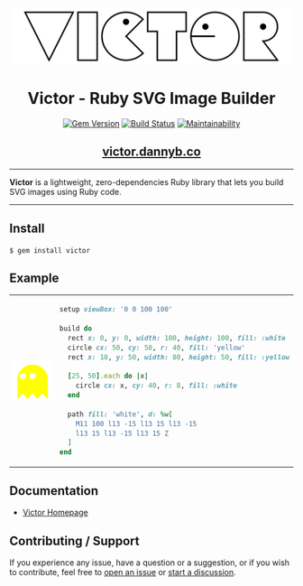 <div align='center'>
<img src='assets/logo.svg' width=500>

# Victor - Ruby SVG Image Builder

[![Gem Version](https://badge.fury.io/rb/victor.svg)](https://badge.fury.io/rb/victor)
[![Build Status](https://github.com/DannyBen/victor/workflows/Test/badge.svg)](https://github.com/DannyBen/victor/actions?query=workflow%3ATest)
[![Maintainability](https://api.codeclimate.com/v1/badges/85cc05c219d6d233ab78/maintainability)](https://codeclimate.com/github/DannyBen/victor/maintainability)

## [victor.dannyb.co](https://victor.dannyb.co)

</div>

---

**Victor** is a lightweight, zero-dependencies Ruby library that lets you build
SVG images using Ruby code.

---

## Install

```
$ gem install victor
```

## Example

<table><tr><td width="250">

<img src='assets/ghost.svg' width=250>

</td><td>

```ruby
setup viewBox: '0 0 100 100'

build do
  rect x: 0, y: 0, width: 100, height: 100, fill: :white
  circle cx: 50, cy: 50, r: 40, fill: 'yellow'
  rect x: 10, y: 50, width: 80, height: 50, fill: :yellow

  [25, 50].each do |x|
    circle cx: x, cy: 40, r: 8, fill: :white
  end

  path fill: 'white', d: %w[
    M11 100 l13 -15 l13 15 l13 -15 
    l13 15 l13 -15 l13 15 Z
  ]
end
```

</td></tr></table>


## Documentation

- [Victor Homepage][docs]

## Contributing / Support

If you experience any issue, have a question or a suggestion, or if you wish
to contribute, feel free to [open an issue][issues] or
[start a discussion][discussions].

[issues]: https://github.com/DannyBen/victor/issues
[discussions]: https://github.com/DannyBen/victor/discussions
[docs]: https://victor.dannyb.co/
